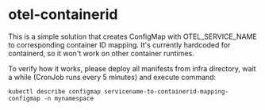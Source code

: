 # otel-containerid

This is a simple solution that creates ConfigMap with OTEL_SERVICE_NAME to corresponding container ID mapping. It's currently hardcoded for containerd, so it won't work on other container runtimes.

To verify how it works, please deploy all manifests from infra directory, wait a while (CronJob runs every 5 minutes) and execute command:

```
kubectl describe configmap servicename-to-containerid-mapping-configmap -n mynamespace
```
